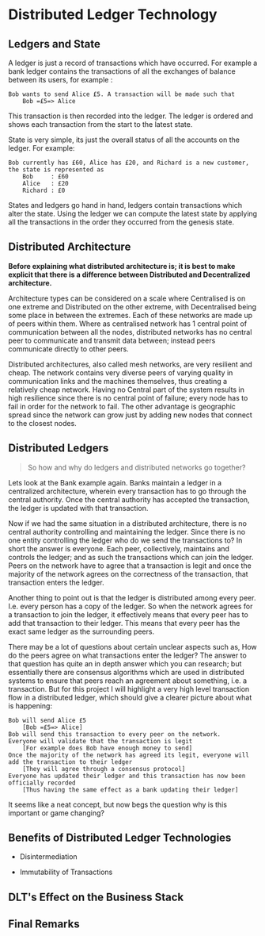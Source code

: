 # Distributed Ledger Technology

## Ledgers and State

A ledger is just a record of transactions which have occurred. For example a bank ledger contains the transactions of all the exchanges of balance between its users, for example :

    Bob wants to send Alice £5. A transaction will be made such that 
        Bob =£5=> Alice

This transaction is then recorded into the ledger. The ledger is ordered and shows each transaction from the start to the latest state.

State is very simple, its just the overall status of all the accounts on the ledger. For example:

    Bob currently has £60, Alice has £20, and Richard is a new customer, the state is represented as
        Bob     : £60
        Alice   : £20
        Richard : £0

States and ledgers go hand in hand, ledgers contain transactions which alter the state. Using the ledger we can compute the latest state by applying all the transactions in the order they occurred from the genesis state.

## Distributed Architecture

**Before explaining what distributed architecture is; it is best to make explicit that there is a difference between Distributed and Decentralized architecture.**

Architecture types can be considered on a scale where Centralised is on one extreme and Distributed on the other extreme, with Decentralised being some place in between the extremes. Each of these networks are made up of peers within them. Where as centralised network has 1 central point of communication between all the nodes, distributed networks has no central peer to communicate and transmit data between; instead peers communicate directly to other peers.

Distributed architectures, also called mesh networks, are very resilient and cheap. The network contains very diverse peers of varying quality in communication links and the machines themselves, thus creating a relatively cheap network. Having no Central part of the system results in high resilience since there is no central point of failure; every node has to fail in order for the network to fail. The other advantage is geographic spread since the network can grow just by adding new nodes that connect to the closest nodes.

## Distributed Ledgers

> So how and why do ledgers and distributed networks go together?

Lets look at the Bank example again. Banks maintain a ledger in a centralized architecture, wherein every transaction has to go through the central authority. Once the central authority has accepted the transaction, the ledger is updated with that transaction.

Now if we had the same situation in a distributed architecture, there is no central authority controlling and maintaining the ledger. Since there is no one entity controlling the ledger who do we send the transactions to? In short the answer is everyone. Each peer, collectively, maintains and controls the ledger; and as such the transactions which can join the ledger. Peers on the network have to agree that a transaction is legit and once the majority of the network agrees on the correctness of the transaction, that transaction enters the ledger.

Another thing to point out is that the ledger is distributed among every peer. I.e. every person has a copy of the ledger. So when the network agrees for a transaction to join the ledger, it effectively means that every peer has to add that transaction to their ledger. This means that every peer has the exact same ledger as the surrounding peers.

There may be a lot of questions about certain unclear aspects such as, How do the peers agree on what transactions enter the ledger? The answer to that question has quite an in depth answer which you can research; but essentially there are consensus algorithms which are used in distributed systems to ensure that peers reach an agreement about something, i.e. a transaction. But for this project I will highlight a very high level transaction flow in a distributed ledger, which should give a clearer picture about what is happening:

    Bob will send Alice £5 
        [Bob =£5=> Alice]
    Bob will send this transaction to every peer on the network.
    Everyone will validate that the transaction is legit 
        [For example does Bob have enough money to send]
    Once the majority of the network has agreed its legit, everyone will add the transaction to their ledger 
        [They will agree through a consensus protocol]
    Everyone has updated their ledger and this transaction has now been officially recorded
        [Thus having the same effect as a bank updating their ledger]

It seems like a neat concept, but now begs the question why is this important or game changing?

## Benefits of Distributed Ledger Technologies

-  Disintermediation

-  Immutability of Transactions

## DLT's Effect on the Business Stack

## Final Remarks